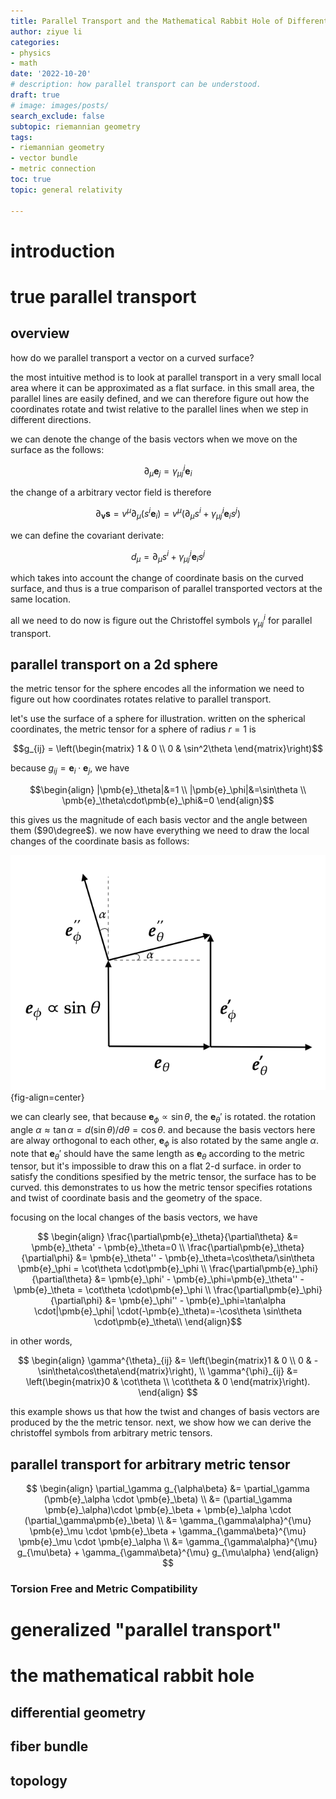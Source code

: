 ```yaml
---
title: Parallel Transport and the Mathematical Rabbit Hole of Differential Geometry
author: ziyue li
categories:
- physics
- math
date: '2022-10-20'
# description: how parallel transport can be understood.
draft: true
# image: images/posts/
search_exclude: false
subtopic: riemannian geometry
tags:
- riemannian geometry
- vector bundle
- metric connection
toc: true
topic: general relativity

---
```


# introduction


# true parallel transport

## overview

how do we parallel transport a vector on a curved surface?

the most intuitive method is to look at parallel transport in a very small local area where it can be approximated as a flat surface.
in this small area, the parallel lines are easily defined, and we can therefore figure out how the coordinates rotate and twist relative to the parallel lines when we step in different directions.

we can denote the change of the basis vectors when we move on the surface as the follows:

$$\partial_{\mu}{\pmb{e}_j}=\gamma_{\mu j}^{i} \pmb{e}_i$$

the change of a arbitrary vector field is therefore

$$\partial_{\pmb{v}}\pmb{s} = v^{\mu}\partial_{\mu} (s^{i} \pmb{e}_{i}) = v^{\mu} (\partial_\mu s^i + \gamma_{\mu j}^{i} \pmb{e}_i s^j)$$

we can define the covariant derivate:

$$d_\mu = \partial_\mu s^i + \gamma_{\mu j}^{i} \pmb{e}_i s^j$$

which takes into account the change of coordinate basis on the curved surface, and thus is a true comparison of parallel transported vectors at the same location.

all we need to do now is figure out the Christoffel symbols $\gamma^{i}_{\mu j}$ for parallel transport.

## parallel transport on a 2d sphere

the metric tensor for the sphere encodes all the information we need to figure out how coordinates rotates relative to parallel transport.

let's use the surface of a sphere for illustration.
written on the spherical coordinates, the metric tensor for a sphere of radius $r=1$ is

$$g_{ij} = \left(\begin{matrix}
1 & 0 \\
0 & \sin^2\theta
\end{matrix}\right)$$

because $g_{ij}=\pmb{e}_i\cdot\pmb{e}_j$, we have

$$\begin{align}
|\pmb{e}_\theta|&=1 \\
|\pmb{e}_\phi|&=\sin\theta \\
\pmb{e}_\theta\cdot\pmb{e}_\phi&=0
\end{align}$$

this gives us the magnitude of each basis vector and the angle between them ($90\degree$).
we now have everything we need to draw the local changes of the coordinate basis as follows:

![fig 1. local changes of coordinate basis for a 2d sphere](images/2022/parallel_transport-coordinate_basis.png){fig-align=center}

we can clearly see, that because $\pmb{e}_\phi \propto \sin\theta$, the $\pmb{e}_\theta'$ is rotated.
the rotation angle $\alpha \approx \tan\alpha = d(\sin\theta)/d\theta = \cos\theta$.
and because the basis vectors here are alway orthogonal to each other, $\pmb{e}_\phi$ is also rotated by the same angle $\alpha$.
note that $\pmb{e}_\theta'$ should have the same length as $\pmb{e}_\theta$ according to the metric tensor, but it's impossible to draw this on a flat 2-d surface.
in order to satisfy the conditions spesified by the metric tensor, the surface has to be curved.
this demonstrates to us how the metric tensor specifies rotations and twist of coordinate basis and the geometry of the space.

focusing on the local changes of the basis vectors, we have

$$
\begin{align}
\frac{\partial\pmb{e}_\theta}{\partial\theta} &= \pmb{e}_\theta' - \pmb{e}_\theta=0 \\
\frac{\partial\pmb{e}_\theta}{\partial\phi} &= \pmb{e}_\theta'' - \pmb{e}_\theta=\cos\theta/\sin\theta \pmb{e}_\phi = \cot\theta \cdot\pmb{e}_\phi \\
\frac{\partial\pmb{e}_\phi}{\partial\theta} &= \pmb{e}_\phi' - \pmb{e}_\phi=\pmb{e}_\theta'' - \pmb{e}_\theta = \cot\theta \cdot\pmb{e}_\phi \\
\frac{\partial\pmb{e}_\phi}{\partial\phi} &= \pmb{e}_\phi'' - \pmb{e}_\phi=\tan\alpha \cdot|\pmb{e}_\phi| \cdot(-\pmb{e}_\theta)=-\cos\theta \sin\theta \cdot\pmb{e}_\theta\\
\end{align}$$

in other words,

$$
\begin{align}
\gamma^{\theta}_{ij} &= \left(\begin{matrix}1 & 0 \\ 0 & -\sin\theta\cos\theta\end{matrix}\right), \\
\gamma^{\phi}_{ij} &= \left(\begin{matrix}0 & \cot\theta \\ \cot\theta & 0 \end{matrix}\right).
\end{align}
$$

this example shows us that how the twist and changes of basis vectors are produced by the the metric tensor.
next, we show how we can derive the christoffel symbols from arbitrary metric tensors.

## parallel transport for arbitrary metric tensor

$$
\begin{align}
\partial_\gamma g_{\alpha\beta} &= \partial_\gamma (\pmb{e}_\alpha \cdot \pmb{e}_\beta) \\
&= (\partial_\gamma \pmb{e}_\alpha)\cdot \pmb{e}_\beta + \pmb{e}_\alpha \cdot (\partial_\gamma\pmb{e}_\beta) \\
&= \gamma_{\gamma\alpha}^{\mu} \pmb{e}_\mu \cdot \pmb{e}_\beta + \gamma_{\gamma\beta}^{\mu} \pmb{e}_\mu \cdot \pmb{e}_\alpha \\
&= \gamma_{\gamma\alpha}^{\mu} g_{\mu\beta} + \gamma_{\gamma\beta}^{\mu} g_{\mu\alpha}
\end{align}
$$

### Torsion Free and Metric Compatibility


# generalized "parallel transport"


# the mathematical rabbit hole

## differential geometry

## fiber bundle

## topology


